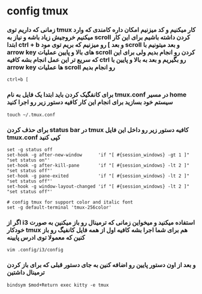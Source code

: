 # config tmux

### زمانی که داریم توی tmux کار میکنیم و کد میزنیم امکان داره کامندی که وارد میکنیم خروجیش زیاد باشه و نیاز به scroll کردن داشته باشیم برای این کار ابتدا ctrl + b و بعد ] رو میزنیم که بریم توی مود scroll و بعد میتونیم با arrow key های بالا و پایین عملیات scroll کردن رو انجام بدیم ولی برای این که سریع تر این عمل انجام بشه کافیه ctrl رو بگیریم و بعد به بالا و پایین با arrow key ها عملیات scroll رو انجام بدیم 
```
ctrl+b [
```

### برای کانفگیک کردن باید ابتدا یک فایل به نام tmux.conf در مسیر home سیستم خود بسازید برای انجام این کار کافیه دستور زیر رو اجرا کنید

```
touch ~/.tmux.conf
```

### برای حذف کردن status bar در tmux کافیه دستور زیر رو داخل این فایل  tmux.conf کپی کنید

```
set -g status off
set-hook -g after-new-window      'if "[ #{session_windows} -gt 1 ]" "set status on"'
set-hook -g after-kill-pane       'if "[ #{session_windows} -lt 2 ]" "set status off"'
set-hook -g pane-exited           'if "[ #{session_windows} -lt 2 ]" "set status off"'
set-hook -g window-layout-changed 'if "[ #{session_windows} -lt 2 ]" "set status off"'

# config tmux for support color and italic font
set -g default-terminal 'tmux-256color'
```

### اگر از i3 استفاده میکنید و میخواین زمانی که ترمینال رو باز میکنین به صورت خودکار tmux هم برای شما اجرا بشه کافیه اول از همه فایل کانفیگ رو باز کنین که معمولا توی ادرس پایینه

```
vim .config/i3/config
```

### و بعد از اون دستور پایین رو اضافه کنین به جای دستور قبلی که برای باز کردن ترمینال داشتین 

```
bindsym $mod+Return exec kitty -e tmux
```
